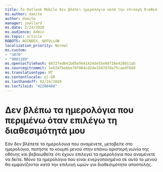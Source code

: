 ```yaml
---
title: Το Outlook Mobile δεν βλέπει ημερολόγια κατά την επιλογή διαθεσιμότητας
ms.author: daeite
author: daeite
manager: joallard
ms.date: 2/24/2020
ms.audience: Admin
ms.topic: article
ROBOTS: NOINDEX, NOFOLLOW
localization_priority: Normal
ms.custom:
- "3070"
- "9001109"
ms.openlocfilehash: 68727ed641b05e5641424de55e98f16e428011ab
ms.sourcegitcommit: 1e624fbebbe70f064cd24e3347d70a75caedf840
ms.translationtype: MT
ms.contentlocale: el-GR
ms.lasthandoff: 02/24/2020
ms.locfileid: "42260408"
---
```

# <a name="im-not-seeing-the-calendars-i-expect-when-choosing-my-availability"></a>Δεν βλέπω τα ημερολόγια που περιμένω όταν επιλέγω τη διαθεσιμότητά μου

Εάν δεν βλέπετε τα ημερολόγια που αναμένετε, μεταβείτε στο ημερολόγιο, πατήστε το κουμπί μενού στην επάνω αριστερή γωνία της οθόνης και βεβαιωθείτε ότι έχουν επιλεγεί τα ημερολόγια που αναμένετε να δείτε. Μόνο τα ημερολόγια που είναι ενεργοποιημένα σε αυτό το μενού θα εμφανίζονται κατά την επιλογή ωρών για διαθεσιμότητα αποστολής.